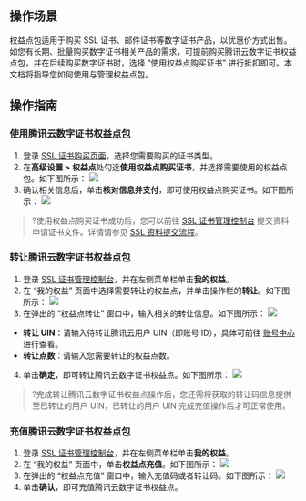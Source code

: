 ## 操作场景
权益点包适用于购买 SSL 证书、邮件证书等数字证书产品，以优惠价方式出售。如您有长期、批量购买数字证书相关产品的需求，可提前购买腾讯云数字证书权益点包，并在后续购买数字证书时，选择 “使用权益点购买证书” 进行抵扣即可。本文档将指导您如何使用与管理权益点包。


## 操作指南
### 使用腾讯云数字证书权益点包
1.  登录 [SSL 证书购买页面](https://buy.cloud.tencent.com/ssl)，选择您需要购买的证书类型。
2. 在**高级设置 > 权益点**处勾选**使用权益点购买证书**，并选择需要使用的权益点包。如下图所示：
![](https://main.qcloudimg.com/raw/ee1d46b3af6fb612643da3961e000556.png)
3. 确认相关信息后，单击**核对信息并支付**，即可使用权益点购买证书。如下图所示：
![](https://main.qcloudimg.com/raw/7b9216437d9a53c6e128e46aed05c46e.png)
>?使用权益点购买证书成功后，您可以前往 [SSL 证书管理控制台](https://console.cloud.tencent.com/certoverview) 提交资料申请证书文件。详情请参见 [SSL 资料提交流程](https://cloud.tencent.com/document/product/400/47392)。

### 转让腾讯云数字证书权益点包
1.  登录 [SSL 证书管理控制台](https://console.cloud.tencent.com/certoverview)，并在左侧菜单栏单击**我的权益**。
2. 在 “我的权益” 页面中选择需要转让的权益点，并单击操作栏的**转让**。如下图所示：
![](https://main.qcloudimg.com/raw/9814492253cf93290a031fc20d1acf7b.png)
3. 在弹出的 “权益点转让” 窗口中，输入相关的转让信息。如下图所示：
![](https://main.qcloudimg.com/raw/9c31eaf9b9167befb21ed44be437e970.png)
 - **转让 UIN**：请输入待转让腾讯云用户 UIN（即账号 ID），具体可前往 [账号中心](https://console.cloud.tencent.com/developer) 进行查看。
 - **转让点数**：请输入您需要转让的权益点数。
4. 单击**确定**，即可转让腾讯云数字证书权益点。如下图所示：
![](https://main.qcloudimg.com/raw/a322305ecc075a428ea930fb01c3abaf.png)
>?完成转让腾讯云数字证书权益点操作后，您还需将获取的转让码信息提供至已转让的用户 UIN，已转让的用户 UIN 完成充值操作后才可正常使用。


### 充值腾讯云数字证书权益点包
1.  登录 [SSL 证书管理控制台](https://console.cloud.tencent.com/certoverview)，并在左侧菜单栏单击**我的权益**。
2. 在 “我的权益” 页面中，单击**权益点充值**。如下图所示：
![](https://main.qcloudimg.com/raw/f14800f081169207f06a4d89bc626556.png)
3. 在弹出的 “权益点充值” 窗口中，输入充值码或者转让码。如下图所示：
![](https://main.qcloudimg.com/raw/a2abceca4fa9e989f60c626d1353ef76.png)
4. 单击**确认**，即可充值腾讯云数字证书权益点。












